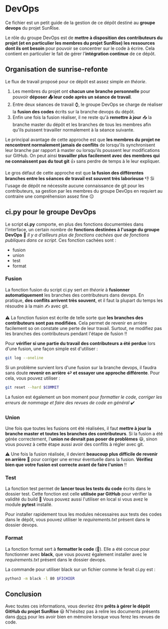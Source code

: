 # DevOps

Ce fichier est un petit guide de la gestion de ce dépôt destiné au __groupe devops__ du projet SunRise.

Le rôle du groupe DevOps est de __mettre à disposition des contributeurs du projet (et en particulier les membres du projet SunRise) les ressources dont ils ont besoin__ pour pouvoir se concentrer sur le code à écrire. Cela contient en particulier le fait de gérer l'__intégration continue__ de ce dépôt.

## Organisation de sunrise-refonte

Le flux de travail proposé pour ce dépôt est assez simple _en théorie_.
1. Les membres du projet ont __chacun une branche personnelle__ pour pouvoir __déposer :outbox_tray: leur code après un séance de travail__.
2. Entre deux séances de travail :watch:, le groupe DevOps se charge de réaliser la __fusion des codes__ écrits sur la branche devops du dépôt.
3. Enfin une fois la fusion réaliser, il ne reste qu'à __remettre à jour__ :inbox_tray: la branche master du dépôt et les branches de tous les membres afin qu'ils puissent travailler normalement à la séance suivante.

Le principal avantage de cette approche est que __les membres du projet ne rencontrent normalement jamais de conflits__ de lorsqu'ils synchronisent leur branche par rapport à master ou lorsqu'ils poussent leur modifications sur GitHub. On peut ainsi __travailler plus facilement avec des membres qui ne connaissent pas du tout git__ :+1: sans perdre de temps à le leur expliquer.

Le gros défaut de cette approche est que __la fusion des différentes branches entre les séances de travail est souvent très laborieuse__ :-1: Si l'usage de dépôt ne nécessite aucune connaissance de git pour les contributeurs, sa gestion par les membres du groupe DevOps en requiert au contraire une compréhension assez fine :expressionless:

## ci.py pour le groupe DevOps

Le script __ci.py__ comporte, en plus des fonctions documentées dans l'interface, un certain nombre de __fonctions destinées à l'usage du groupe DevOps__ :toolbox: _Il y a d'ailleurs plus de fonctions cachées que de fonctions publiques dans ce script_. Ces fonction cachées sont :
- fusion
- union
- test
- format

### Fusion

La fonction fusion du script ci.py sert _en théorie_ à __fusionner automatiquement__ les branches des contributeurs dans devops. En pratique, __des conflits arrivent très souvent__, et il faut la plupart du temps les résoudre à la main :writing_hand: avec git.

:warning: La fonction fusion est écrite de telle sorte que __les branches des contributeurs sont pas modifiées__. Cela permet de revenir en arrière facilement so on constate une perte de leur travail. Surtout, ne modifiez pas les branches des contributeurs pendant l'étape de fusion :bangbang:

Pour __vérifier si une partie du travail des contributeurs a été perdue__ lors d'une fusion, une façon simple est d'utiliser :
```bash
git log --oneline
```

Si un problème survient lors d'une fusion sur la branche devops, il faudra sans doute __revenir en arrière :leftwards_arrow_with_hook: et essayer une approche différente__. Pour cela, vous pouvez utiliser :
```bash
git reset --hard $COMMIT
```

La fusion est également un bon moment pour _formatter le code, corriger les erreurs de nommage et faire des revues de code en général_ :heavy_check_mark:

### Union

Une fois que toutes les fusions ont été réalisées, il faut __mettre à jour la branche master et toutes les branches des contributeurs__. Si la fusion a été gérée correctement, l'__union ne devrait pas poser de problèmes__ :smiley:, sinon vous pouvez à cette étape aussi avoir des conflits à régler avec git.

:warning: Une fois la fusion réalisée, il devient __beaucoup plus difficile de revenir en arrière__ :facepalm: pour corriger une erreur éventuelle dans la fusion. __Vérifiez bien que votre fusion est correcte avant de faire l'union__ :bangbang:

### Test

La fonction test permet de __lancer tous les tests du code__ écrits dans le dossier test. Cette fonction est celle __utilisée par GitHub__ pour vérifier la validité du build :crossed_fingers: Vous pouvez aussi l'utiliser en local si vous avez le module __pytest__ installé.

Pour installer rapidement tous les modules nécessaires aux tests des codes dans le dépôt, vous pouvez utiliser le _requirements.txt_ présent dans le dossier devops.

### Format

La fonction format sert à __formatter le code__ (:thinking:). Elle a été concue pour fonctionner avec __black__, que vous pouvez également installer avec le _requirements.txt_ présent dans le dossier devops.

La commande pour utiliser black sur un fichier comme le ferait ci.py est :
```bash
python3 -m black -l 80 $FICHIER
```

## Conclusion

Avec toutes ces informations, vous devriez être __prêts à gérer le dépôt GitHub du projet SunRise__ :smiley: N'hésitez pas à relire les documents présents dans [docs](https://github.com/18tbr/sunrise-refonte/tree/tbr/docs) pour les avoir bien en mémoire lorsque vous ferez les revues de code.
